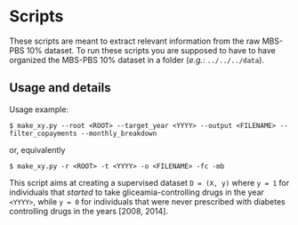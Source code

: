 # Scripts

These scripts are meant to extract relevant information from the raw MBS-PBS 10% dataset.
To run these scripts you are supposed to have to have organized the MBS-PBS 10% dataset in a folder (*e.g.:* `../../../data`).

## Usage and details


Usage example:

`$ make_xy.py --root <ROOT> --target_year <YYYY> --output <FILENAME> --filter_copayments --monthly_breakdown`

or, equivalently

`$ make_xy.py -r <ROOT> -t <YYYY> -o <FILENAME> -fc -mb`

This script aims at creating a supervised dataset `D = (X, y)` where `y = 1` for individuals that *started* to take
gliceamia-controlling drugs in the year `<YYYY>`, while `y = 0` for individuals that were never prescribed with
diabetes controlling drugs in the years [2008, 2014].
